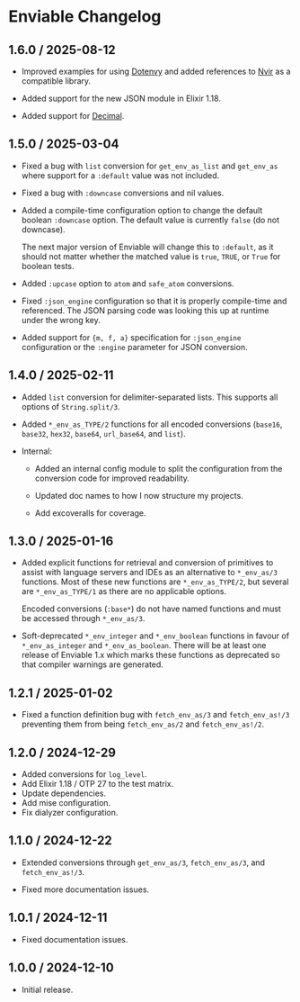# Enviable Changelog

## 1.6.0 / 2025-08-12

- Improved examples for using [Dotenvy][dotenvy] and added references to
  [Nvir][nvir] as a compatible library.

- Added support for the new JSON module in Elixir 1.18.

- Added support for [Decimal][decimal].

## 1.5.0 / 2025-03-04

- Fixed a bug with `list` conversion for `get_env_as_list` and `get_env_as`
  where support for a `:default` value was not included.

- Fixed a bug with `:downcase` conversions and nil values.

- Added a compile-time configuration option to change the default boolean
  `:downcase` option. The default value is currently `false` (do not downcase).

  The next major version of Enviable will change this to `:default`, as it
  should not matter whether the matched value is `true`, `TRUE`, or `True` for
  boolean tests.

- Added `:upcase` option to `atom` and `safe_atom` conversions.

- Fixed `:json_engine` configuration so that it is properly compile-time and
  referenced. The JSON parsing code was looking this up at runtime under the
  wrong key.

- Added support for `{m, f, a}` specification for `:json_engine` configuration
  or the `:engine` parameter for JSON conversion.

## 1.4.0 / 2025-02-11

- Added `list` conversion for delimiter-separated lists. This supports all
  options of `String.split/3`.

- Added `*_env_as_TYPE/2` functions for all encoded conversions (`base16`,
  `base32`, `hex32`, `base64`, `url_base64`, and `list`).

- Internal:

  - Added an internal config module to split the configuration from the
    conversion code for improved readability.

  - Updated doc names to how I now structure my projects.

  - Add excoveralls for coverage.

## 1.3.0 / 2025-01-16

- Added explicit functions for retrieval and conversion of primitives to assist
  with language servers and IDEs as an alternative to `*_env_as/3` functions.
  Most of these new functions are `*_env_as_TYPE/2`, but several are
  `*_env_as_TYPE/1` as there are no applicable options.

  Encoded conversions (`:base*`) do not have named functions and must be
  accessed through `*_env_as/3`.

- Soft-deprecated `*_env_integer` and `*_env_boolean` functions in favour of
  `*_env_as_integer` and `*_env_as_boolean`. There will be at least one release
  of Enviable 1.x which marks these functions as deprecated so that compiler
  warnings are generated.

## 1.2.1 / 2025-01-02

- Fixed a function definition bug with `fetch_env_as/3` and `fetch_env_as!/3`
  preventing them from being `fetch_env_as/2` and `fetch_env_as!/2`.

## 1.2.0 / 2024-12-29

- Added conversions for `log_level`.
- Add Elixir 1.18 / OTP 27 to the test matrix.
- Update dependencies.
- Add mise configuration.
- Fix dialyzer configuration.

## 1.1.0 / 2024-12-22

- Extended conversions through `get_env_as/3`, `fetch_env_as/3`, and
  `fetch_env_as!/3`.

- Fixed more documentation issues.

## 1.0.1 / 2024-12-11

- Fixed documentation issues.

## 1.0.0 / 2024-12-10

- Initial release.

[dotenvy]: https://hexdocs.pm/dotenvy/readme.html
[decimal]: https://hexdocs.pm/decimal/readme.html
[nvir]: https://hexdocs.pm/nvir/readme.html
